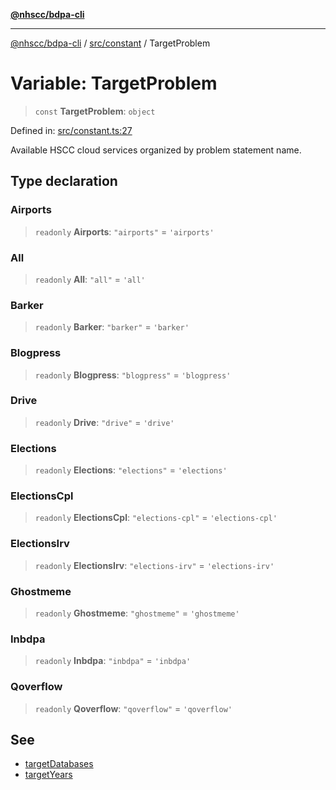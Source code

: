 [**@nhscc/bdpa-cli**](../../../README.md)

***

[@nhscc/bdpa-cli](../../../README.md) / [src/constant](../README.md) / TargetProblem

# Variable: TargetProblem

> `const` **TargetProblem**: `object`

Defined in: [src/constant.ts:27](https://github.com/nhscc/bdpa-cli/blob/c94db553ec39d857ac60551d2e8f859ed5e499b8/src/constant.ts#L27)

Available HSCC cloud services organized by problem statement name.

## Type declaration

### Airports

> `readonly` **Airports**: `"airports"` = `'airports'`

### All

> `readonly` **All**: `"all"` = `'all'`

### Barker

> `readonly` **Barker**: `"barker"` = `'barker'`

### Blogpress

> `readonly` **Blogpress**: `"blogpress"` = `'blogpress'`

### Drive

> `readonly` **Drive**: `"drive"` = `'drive'`

### Elections

> `readonly` **Elections**: `"elections"` = `'elections'`

### ElectionsCpl

> `readonly` **ElectionsCpl**: `"elections-cpl"` = `'elections-cpl'`

### ElectionsIrv

> `readonly` **ElectionsIrv**: `"elections-irv"` = `'elections-irv'`

### Ghostmeme

> `readonly` **Ghostmeme**: `"ghostmeme"` = `'ghostmeme'`

### Inbdpa

> `readonly` **Inbdpa**: `"inbdpa"` = `'inbdpa'`

### Qoverflow

> `readonly` **Qoverflow**: `"qoverflow"` = `'qoverflow'`

## See

 - [targetDatabases](targetDatabases.md)
 - [targetYears](targetYears.md)
